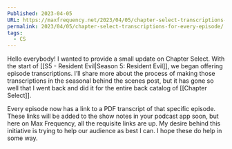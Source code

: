 ```yaml
---
Published: 2023-04-05
URL: https://maxfrequency.net/2023/04/05/chapter-select-transcriptions-for-every-episode/
permalink: 2023/04/05/chapter-select-transcriptions-for-every-episode/
tags:
  - CS
---
```

Hello everybody! I wanted to provide a small update on Chapter Select. With the start of [[S5 - Resident Evil|Season 5: Resident Evil]], we began offering episode transcriptions. I’ll share more about the process of making those transcriptions in the seasonal behind the scenes post, but it has gone so well that I went back and did it for the entire back catalog of [[Chapter Select]].

Every episode now has a link to a PDF transcript of that specific episode. These links will be added to the show notes in your podcast app soon, but here on Max Frequency, all the requisite links are up. My desire behind this initiative is trying to help our audience as best I can. I hope these do help in some way.